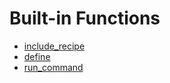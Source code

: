 # Built-in Functions

* [include_recipe](built-in-functions_include_recipe.md)
* [define](built-in-functions_define.md)
* [run_command](built-in-functions_run_command.md)
